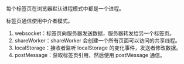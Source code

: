 每个标签页在浏览器默认进程模式中都是一个进程。

标签页通信使用中介者模式。
1. websocket：标签页向服务器发送数据，服务器转发给另一个标签页。
2. shareWorker：shareWorker 会创建一个所有页面可以访问的共享线程。
3. localStorage：接收者监听 localStorage 的变化事件，发送者修改数据。
4. postMessage：获取标签页引用，然后使用 postMessage 通信。